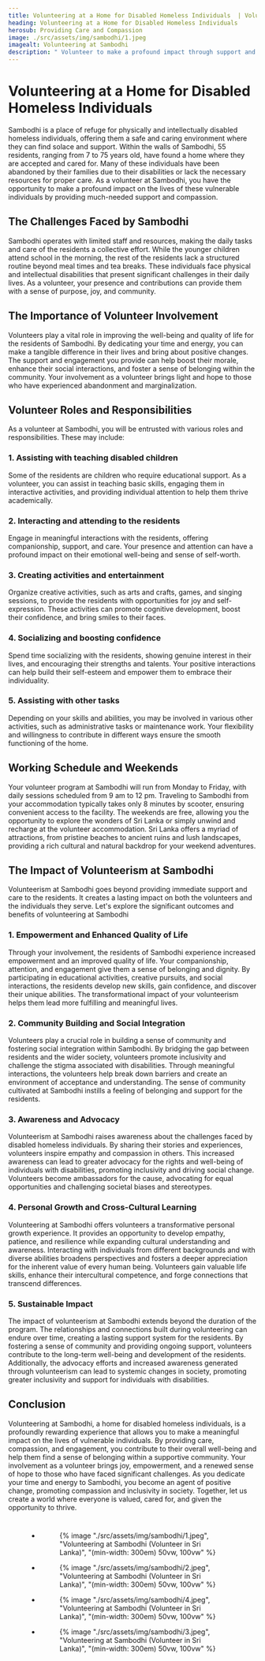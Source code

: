 ```yaml
---
title: Volunteering at a Home for Disabled Homeless Individuals  | Volunteer in Sri Lanka
heading: Volunteering at a Home for Disabled Homeless Individuals
herosub: Providing Care and Compassion
image: ./src/assets/img/sambodhi/1.jpeg
imagealt: Volunteering at Sambodhi
description: " Volunteer to make a profound impact through support and compassion."
---
```


<h1 class="h2 section-title " >Volunteering at a Home for Disabled Homeless Individuals</h1>

Sambodhi is a place of refuge for physically and intellectually disabled homeless individuals, offering them a safe and caring environment where they can find solace and support. Within the walls of Sambodhi, 55 residents, ranging from 7 to 75 years old, have found a home where they are accepted and cared for. Many of these individuals have been abandoned by their families due to their disabilities or lack the necessary resources for proper care. As a volunteer at Sambodhi, you have the opportunity to make a profound impact on the lives of these vulnerable individuals by providing much-needed support and compassion.

<h2 class="h3 section-title " >The Challenges Faced by Sambodhi</h2>

Sambodhi operates with limited staff and resources, making the daily tasks and care of the residents a collective effort. While the younger children attend school in the morning, the rest of the residents lack a structured routine beyond meal times and tea breaks. These individuals face physical and intellectual disabilities that present significant challenges in their daily lives. As a volunteer, your presence and contributions can provide them with a sense of purpose, joy, and community.

<h2 class="h3 section-title " >The Importance of Volunteer Involvement</h2>

Volunteers play a vital role in improving the well-being and quality of life for the residents of Sambodhi. By dedicating your time and energy, you can make a tangible difference in their lives and bring about positive changes. The support and engagement you provide can help boost their morale, enhance their social interactions, and foster a sense of belonging within the community. Your involvement as a volunteer brings light and hope to those who have experienced abandonment and marginalization.

<h2 class="h3 section-title " >Volunteer Roles and Responsibilities</h2>

As a volunteer at Sambodhi, you will be entrusted with various roles and responsibilities. These may include:

<div class="margin-l-1">
<h3 class="h4 section-title unset-align" >1. Assisting with teaching disabled children</h3>

Some of the residents are children who require educational support. As a volunteer, you can assist in teaching basic skills, engaging them in interactive activities, and providing individual attention to help them thrive academically.

<h3 class="h4 section-title unset-align" >2. Interacting and attending to the residents</h3>

Engage in meaningful interactions with the residents, offering companionship, support, and care. Your presence and attention can have a profound impact on their emotional well-being and sense of self-worth.

<h3 class="h4 section-title unset-align" >3. Creating activities and entertainment</h3>

Organize creative activities, such as arts and crafts, games, and singing sessions, to provide the residents with opportunities for joy and self-expression. These activities can promote cognitive development, boost their confidence, and bring smiles to their faces.

<h3 class="h4 section-title unset-align" >4. Socializing and boosting confidence</h3>

Spend time socializing with the residents, showing genuine interest in their lives, and encouraging their strengths and talents. Your positive interactions can help build their self-esteem and empower them to embrace their individuality.

<h3 class="h4 section-title unset-align" >5. Assisting with other tasks</h3>

Depending on your skills and abilities, you may be involved in various other activities, such as administrative tasks or maintenance work. Your flexibility and willingness to contribute in different ways ensure the smooth functioning of the home.

</div>

<h2 class="h3 section-title " >Working Schedule and Weekends</h2>

Your volunteer program at Sambodhi will run from Monday to Friday, with daily sessions scheduled from 9 am to 12 pm. Traveling to Sambodhi from your accommodation typically takes only 8 minutes by scooter, ensuring convenient access to the facility. The weekends are free, allowing you the opportunity to explore the wonders of Sri Lanka or simply unwind and recharge at the volunteer accommodation. Sri Lanka offers a myriad of attractions, from pristine beaches to ancient ruins and lush landscapes, providing a rich cultural and natural backdrop for your weekend adventures.

<h2 class="h3 section-title " >The Impact of Volunteerism at Sambodhi</h2>

Volunteerism at Sambodhi goes beyond providing immediate support and care to the residents. It creates a lasting impact on both the volunteers and the individuals they serve. Let's explore the significant outcomes and benefits of volunteering at Sambodhi

<div class="margin-l-1">
<h3 class="h4 section-title unset-align" >1. Empowerment and Enhanced Quality of Life</h3>

Through your involvement, the residents of Sambodhi experience increased empowerment and an improved quality of life. Your companionship, attention, and engagement give them a sense of belonging and dignity. By participating in educational activities, creative pursuits, and social interactions, the residents develop new skills, gain confidence, and discover their unique abilities. The transformational impact of your volunteerism helps them lead more fulfilling and meaningful lives.

<h3 class="h4 section-title unset-align" >2. Community Building and Social Integration</h3>

Volunteers play a crucial role in building a sense of community and fostering social integration within Sambodhi. By bridging the gap between residents and the wider society, volunteers promote inclusivity and challenge the stigma associated with disabilities. Through meaningful interactions, the volunteers help break down barriers and create an environment of acceptance and understanding. The sense of community cultivated at Sambodhi instills a feeling of belonging and support for the residents.

<h3 class="h4 section-title unset-align" >3. Awareness and Advocacy</h3>

Volunteerism at Sambodhi raises awareness about the challenges faced by disabled homeless individuals. By sharing their stories and experiences, volunteers inspire empathy and compassion in others. This increased awareness can lead to greater advocacy for the rights and well-being of individuals with disabilities, promoting inclusivity and driving social change. Volunteers become ambassadors for the cause, advocating for equal opportunities and challenging societal biases and stereotypes.

<h3 class="h4 section-title unset-align" >4. Personal Growth and Cross-Cultural Learning</h3>

Volunteering at Sambodhi offers volunteers a transformative personal growth experience. It provides an opportunity to develop empathy, patience, and resilience while expanding cultural understanding and awareness. Interacting with individuals from different backgrounds and with diverse abilities broadens perspectives and fosters a deeper appreciation for the inherent value of every human being. Volunteers gain valuable life skills, enhance their intercultural competence, and forge connections that transcend differences.

<h3 class="h4 section-title unset-align" >5. Sustainable Impact</h3>

The impact of volunteerism at Sambodhi extends beyond the duration of the program. The relationships and connections built during volunteering can endure over time, creating a lasting support system for the residents. By fostering a sense of community and providing ongoing support, volunteers contribute to the long-term well-being and development of the residents. Additionally, the advocacy efforts and increased awareness generated through volunteerism can lead to systemic changes in society, promoting greater inclusivity and support for individuals with disabilities.

</div>

<h2 class="h3 section-title " >Conclusion</h2>

Volunteering at Sambodhi, a home for disabled homeless individuals, is a profoundly rewarding experience that allows you to make a meaningful impact on the lives of vulnerable individuals. By providing care, compassion, and engagement, you contribute to their overall well-being and help them find a sense of belonging within a supportive community. Your involvement as a volunteer brings joy, empowerment, and a renewed sense of hope to those who have faced significant challenges. As you dedicate your time and energy to Sambodhi, you become an agent of positive change, promoting compassion and inclusivity in society. Together, let us create a world where everyone is valued, cared for, and given the opportunity to thrive.

<div id="Gallery">
<ul class="gallery-list" style="
    margin: 8%;
">

<li class="gallery-item">
  <figure class="gallery-image">
    {% image "./src/assets/img/sambodhi/1.jpeg", "Volunteering at Sambodhi (Volunteer in Sri Lanka)", "(min-width: 300em) 50vw, 100vw" %}
  </figure>
</li>

<li class="gallery-item">
  <figure class="gallery-image">
    {% image "./src/assets/img/sambodhi/2.jpeg", "Volunteering at Sambodhi (Volunteer in Sri Lanka)", "(min-width: 300em) 50vw, 100vw" %}
  </figure>
</li>

<li class="gallery-item" style="grid-area: unset;">
  <figure class="gallery-image">
    {% image "./src/assets/img/sambodhi/4.jpeg", "Volunteering at Sambodhi (Volunteer in Sri Lanka)", "(min-width: 300em) 50vw, 100vw" %}
  </figure>
</li>

<li class="gallery-item" style="grid-area: 1 / 1 / 4 / 3;">
  <figure class="gallery-image">
    {% image "./src/assets/img/sambodhi/3.jpeg", "Volunteering at Sambodhi (Volunteer in Sri Lanka)", "(min-width: 300em) 50vw, 100vw" %}
  </figure>
</li>

</ul>
</div>
